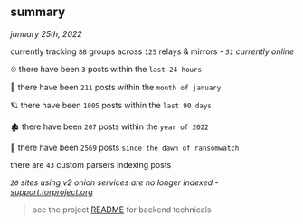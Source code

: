 
## summary
_january 25th, 2022_

currently tracking `88` groups across `125` relays & mirrors - _`51` currently online_

⏲ there have been `3` posts within the `last 24 hours`

🦈 there have been `211` posts within the `month of january`

🪐 there have been `1005` posts within the `last 90 days`

🏚 there have been `207` posts within the `year of 2022`

🦕 there have been `2569` posts `since the dawn of ransomwatch`

there are `43` custom parsers indexing posts

_`20` sites using v2 onion services are no longer indexed - [support.torproject.org](https://support.torproject.org/onionservices/v2-deprecation/)_

> see the project [README](https://github.com/thetanz/ransomwatch#ransomwatch--) for backend technicals
